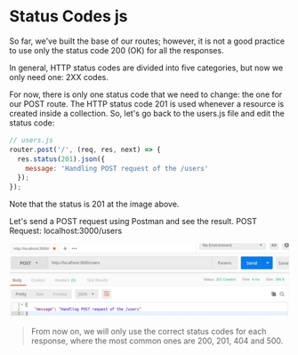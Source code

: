 # Status Codes js

So far, we've built the base of our routes; however, it is not a good practice to use only the status code 200 (OK) for all the responses.

In general, HTTP status codes are divided into five categories, but now we only need one: 2XX codes.

For now, there is only one status code that we need to change: the one for our POST route. The HTTP status code 201 is used whenever a resource is created inside a collection. So, let's go back to the users.js file and edit the status code: 

```js
// users.js
router.post('/', (req, res, next) => {
  res.status(201).json({
    message: 'Handling POST request of the /users'
  });
});
```
 
Note that the status is 201 at the image above.


Let's send a POST request using Postman and see the result.
POST Request: localhost:3000/users

![](./post.png)

> From now on, we will only use the correct status codes for each response, where the most common ones are 200, 201, 404 and 500.